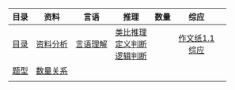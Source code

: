 <!DOCTYPE html>
<html>
<head>
    <title>Markdown目录生成器</title>
     <link rel="stylesheet" type="text/css" href="style.css">
</head>
<body>
</body>
</html>

<center>

|      目录       |       资料        |       言语        |                          推理                           | 数量  |                 综应                 |     |
| :-----------: | :-------------: | :-------------: | :---------------------------------------------------: | :-: | :--------------------------------: | --- |
| [目录](目录.md) | [资料分析](资料分析.md) | [言语理解](言语理解.md) | [类比推理](类比推理.md)<br>[定义判断](定义判断.md)<br>[逻辑判断](逻辑判断.md) |     | [作文纸1.1](作文纸1.1.md)<br>[综应](综应.md) |     |
|  [题型](题型.md)  |      [数量关系](数量关系.md)           |                 |                                                       |     |                                    |     |
|               |                 |                 |                                                       |     |                                    |     |


</center>